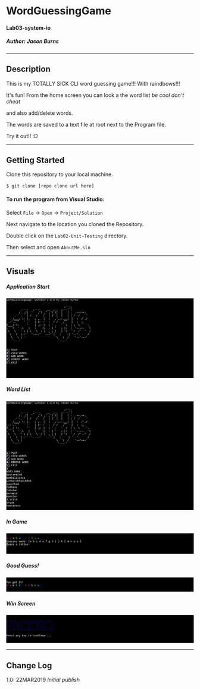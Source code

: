 # WordGuessingGame
#### Lab03-system-io
##### *Author: Jason Burns*

------------------------------

## Description

This is my TOTALLY SICK CLI word guessing game!!! With raindbows!!!

It's fun! From the home screen you can look a the word list *be cool don't cheat*

and also add/delete words.

The words are saved to a text file at root next to the Program file.

Try it out!! :D

------------------------------

## Getting Started
Clone this repository to your local machine.
```
$ git clone [repo clone url here]
```
#### To run the program from Visual Studio:
Select ```File``` -> ```Open``` -> ```Project/Solution```

Next navigate to the location you cloned the Repository.

Double click on the ```Lab02-Unit-Testing``` directory.

Then select and open ```AboutMe.sln```

------------------------------

## Visuals

##### Application Start
![Capture](https://github.com/jasonb315/Lab03-system-io/blob/master/assets/home.JPG) <br>
##### Word List
![Capture](https://github.com/jasonb315/Lab03-system-io/blob/master/assets/words.JPG) <br>
##### In Game
![Capture](https://github.com/jasonb315/Lab03-system-io/blob/master/assets/guessing.JPG) <br>
##### Good Guess!
![Capture](https://github.com/jasonb315/Lab03-system-io/blob/master/assets/gotit.JPG) <br>
##### Win Screen
![Capture](https://github.com/jasonb315/Lab03-system-io/blob/master/assets/win.JPG) <br>

------------------------------

## Change Log

1.0: 22MAR2019 *Initial publish*
